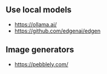 ## Use local models
- https://ollama.ai/
- https://github.com/edgenai/edgen

## Image generators
- https://pebblely.com/

